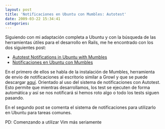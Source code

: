 ```yaml
---
layout: post
title: 'Notificaciones en Ubuntu con Mumbles: Autotest'
date: 2009-03-22 15:34:41
categories:
---
```


Siguiendo con mi adaptación completa a Ubuntu y con la búsqueda de las herramientas útiles para el desarrollo en Rails, me he encontrado con los dos siguientes post:

- [Autotest Notifications in Ubuntu with Mumbles](http://dambalah.com/2008/10/07/autotest-notifications-in-ubuntu-with-mumbles/)
- [Notificaciones en Ubuntu con Mumbles](http://ubuntulife.wordpress.com/2008/10/08/notificaciones-en-ubuntu-con-mumbles/)

En el primero de ellos se habla de la instalación de Mumbles, herramienta de envio de notificaciones al escritorio similar a Growl y que se puede descargar <a href="http://www.mumbles-project.org/download/">aquí</a>. Orientado al uso del sistema de notificaciones con Autotest. Esto permite que mientras desarrollamos, los test se ejecuten de forma automática y así se nos notificará si hemos roto algo o todo los tests siguen pasando.

En el segundo post se comenta el sistema de notificaciones para utilizarlo en Ubuntu para tareas comunes.

PD: Comenzando a utilizar Vim más seriamente
